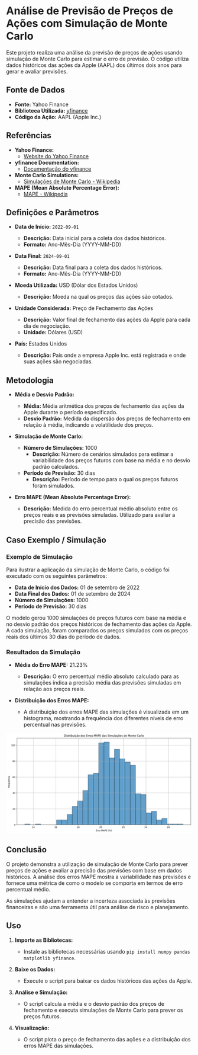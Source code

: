 # Análise de Previsão de Preços de Ações com Simulação de Monte Carlo

Este projeto realiza uma análise da previsão de preços de ações usando simulação de Monte Carlo para estimar o erro de previsão. O código utiliza dados históricos das ações da Apple (AAPL) dos últimos dois anos para gerar e avaliar previsões.

## Fonte de Dados

- **Fonte:** Yahoo Finance
- **Biblioteca Utilizada:** [yfinance](https://pypi.org/project/yfinance/)
- **Código da Ação:** AAPL (Apple Inc.)

## Referências

- **Yahoo Finance:**
  - [Website do Yahoo Finance](https://finance.yahoo.com)
- **yfinance Documentation:**
  - [Documentação do yfinance](https://pypi.org/project/yfinance/)
- **Monte Carlo Simulations:**
  - [Simulações de Monte Carlo - Wikipedia](https://pt.wikipedia.org/wiki/Simula%C3%A7%C3%A3o_de_Monte_Carlo)
- **MAPE (Mean Absolute Percentage Error):**
  - [MAPE - Wikipedia](https://en.wikipedia.org/wiki/Mean_absolute_percentage_error)

## Definições e Parâmetros

- **Data de Início:** `2022-09-01`
  - **Descrição:** Data inicial para a coleta dos dados históricos.
  - **Formato:** Ano-Mês-Dia (YYYY-MM-DD)

- **Data Final:** `2024-09-01`
  - **Descrição:** Data final para a coleta dos dados históricos.
  - **Formato:** Ano-Mês-Dia (YYYY-MM-DD)

- **Moeda Utilizada:** USD (Dólar dos Estados Unidos)
  - **Descrição:** Moeda na qual os preços das ações são cotados.

- **Unidade Considerada:** Preço de Fechamento das Ações
  - **Descrição:** Valor final de fechamento das ações da Apple para cada dia de negociação.
  - **Unidade:** Dólares (USD)

- **País:** Estados Unidos
  - **Descrição:** País onde a empresa Apple Inc. está registrada e onde suas ações são negociadas.

## Metodologia

- **Média e Desvio Padrão:**
  - **Média:** Média aritmética dos preços de fechamento das ações da Apple durante o período especificado.
  - **Desvio Padrão:** Medida da dispersão dos preços de fechamento em relação à média, indicando a volatilidade dos preços.

- **Simulação de Monte Carlo:**
  - **Número de Simulações:** 1000
    - **Descrição:** Número de cenários simulados para estimar a variabilidade dos preços futuros com base na média e no desvio padrão calculados.
  - **Período de Previsão:** 30 dias
    - **Descrição:** Período de tempo para o qual os preços futuros foram simulados.

- **Erro MAPE (Mean Absolute Percentage Error):**
  - **Descrição:** Medida do erro percentual médio absoluto entre os preços reais e as previsões simuladas. Utilizado para avaliar a precisão das previsões.

## Caso Exemplo / Simulação

### Exemplo de Simulação

Para ilustrar a aplicação da simulação de Monte Carlo, o código foi executado com os seguintes parâmetros:

- **Data de Início dos Dados:** 01 de setembro de 2022
- **Data Final dos Dados:** 01 de setembro de 2024
- **Número de Simulações:** 1000
- **Período de Previsão:** 30 dias

O modelo gerou 1000 simulações de preços futuros com base na média e no desvio padrão dos preços históricos de fechamento das ações da Apple. A cada simulação, foram comparados os preços simulados com os preços reais dos últimos 30 dias do período de dados.

### Resultados da Simulação

- **Média do Erro MAPE:** 21.23%
  - **Descrição:** O erro percentual médio absoluto calculado para as simulações indica a precisão média das previsões simuladas em relação aos preços reais.

- **Distribuição dos Erros MAPE:**
  - A distribuição dos erros MAPE das simulações é visualizada em um histograma, mostrando a frequência dos diferentes níveis de erro percentual nas previsões.

![Distribuição dos Erros MAPE](mape.png)

## Conclusão

O projeto demonstra a utilização de simulação de Monte Carlo para prever preços de ações e avaliar a precisão das previsões com base em dados históricos. A análise dos erros MAPE mostra a variabilidade nas previsões e fornece uma métrica de como o modelo se comporta em termos de erro percentual médio.

As simulações ajudam a entender a incerteza associada às previsões financeiras e são uma ferramenta útil para análise de risco e planejamento.

## Uso

1. **Importe as Bibliotecas:**
   - Instale as bibliotecas necessárias usando `pip install numpy pandas matplotlib yfinance`.

2. **Baixe os Dados:**
   - Execute o script para baixar os dados históricos das ações da Apple.

3. **Análise e Simulação:**
   - O script calcula a média e o desvio padrão dos preços de fechamento e executa simulações de Monte Carlo para prever os preços futuros.

4. **Visualização:**
   - O script plota o preço de fechamento das ações e a distribuição dos erros MAPE das simulações.


